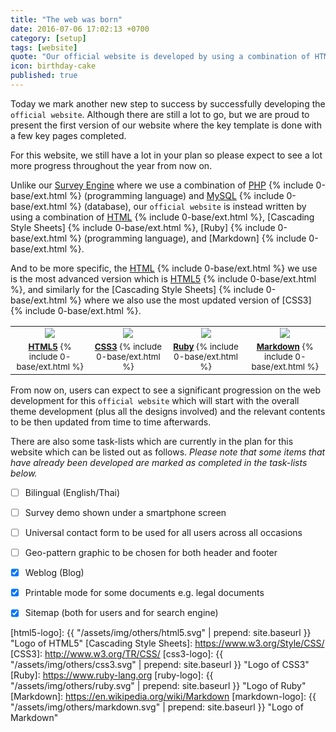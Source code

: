 ```yaml
---
title: "The web was born"
date: 2016-07-06 17:02:13 +0700
category: [setup]
tags: [website]
quote: "Our official website is developed by using a combination of HTML5, CSS3, Ruby, and Markdown"
icon: birthday-cake
published: true
---
```


Today we mark another new step to success by successfully developing the `official website`. Although there are still a lot to go, but we are proud to present the first version of our website where the key template is done with a few key pages completed.

For this website, we still have a lot in your plan so please expect to see a lot more progress throughout the year from now on.

Unlike our [Survey Engine] where we use a combination of [PHP] {% include 0-base/ext.html %} (programming language) and [MySQL] {% include 0-base/ext.html %} (database), our `official website` is instead written by using a combination of [HTML] {% include 0-base/ext.html %}, [Cascading Style Sheets] {% include 0-base/ext.html %}, [Ruby] {% include 0-base/ext.html %} (programming language), and [Markdown] {% include 0-base/ext.html %}.

And to be more specific, the [HTML] {% include 0-base/ext.html %} we use is the most advanced version which is [HTML5] {% include 0-base/ext.html %}, and similarly for the [Cascading Style Sheets] {% include 0-base/ext.html %} where we also use the most updated version of [CSS3] {% include 0-base/ext.html %}.

<table class="table table-striped" width="80%" border="0">
  <tr>
    <td align="center"><img src="{{ "/assets/img/others/html5.svg" | prepend: site.baseurl }}" class="img-thumbnail"></td>
    <td align="center"><img src="{{ "/assets/img/others/css3.svg" | prepend: site.baseurl }}" class="img-thumbnail"></td>
    <td align="center"><img src="{{ "/assets/img/others/ruby.svg" | prepend: site.baseurl }}" class="img-thumbnail"></td>
    <td align="center"><img src="{{ "/assets/img/others/markdown.svg" | prepend: site.baseurl }}" class="img-thumbnail"></td>
  </tr>
  <tr>
  <td align="center"><small><a href="http://www.w3.org/TR/html5/"><strong>HTML5</strong></a> {% include 0-base/ext.html %}</small></td>
  <td align="center"><small><a href="http://www.w3.org/TR/CSS/"><strong>CSS3</strong></a> {% include 0-base/ext.html %}</small></td>
  <td align="center"><small><a href="https://www.ruby-lang.org"><strong>Ruby</strong></a> {% include 0-base/ext.html %}</small></td>
  <td align="center"><small><a href="https://en.wikipedia.org/wiki/Markdown"><strong>Markdown</strong></a> {% include 0-base/ext.html %}</small></td>
  </tr>
</table>

<!--more-->

From now on, users can expect to see a significant progression on the web development for this `official website` which will start with the overall theme development (plus all the designs involved) and the relevant contents to be then updated from time to time afterwards.

There are also some task-lists which are currently in the plan for this website which can be listed out as follows. *Please note that some items that have already been developed are marked as completed in the task-lists below.*

- [ ] Bilingual (English/Thai)
- [ ] Survey demo shown under a smartphone screen
- [ ] Universal contact form to be used for all users across all occasions
- [ ] Geo-pattern graphic to be chosen for both header and footer
- [x] Weblog (Blog)
- [x] Printable mode for some documents e.g. legal documents
- [x] Sitemap (both for users and for search engine)


[Survey Engine]: http://www.siamsquare.org
[PHP]: http://th1.php.net
[MySQL]: http://www.mysql.com
[HTML]: https://www.w3.org/html/
[HTML5]: http://www.w3.org/TR/html5/
[html5-logo]: {{ "/assets/img/others/html5.svg" | prepend: site.baseurl }} "Logo of HTML5"
[Cascading Style Sheets]: https://www.w3.org/Style/CSS/
[CSS3]: http://www.w3.org/TR/CSS/
[css3-logo]: {{ "/assets/img/others/css3.svg" | prepend: site.baseurl }} "Logo of CSS3"
[Ruby]: https://www.ruby-lang.org
[ruby-logo]: {{ "/assets/img/others/ruby.svg" | prepend: site.baseurl }} "Logo of Ruby"
[Markdown]: https://en.wikipedia.org/wiki/Markdown
[markdown-logo]: {{ "/assets/img/others/markdown.svg" | prepend: site.baseurl }} "Logo of Markdown"
